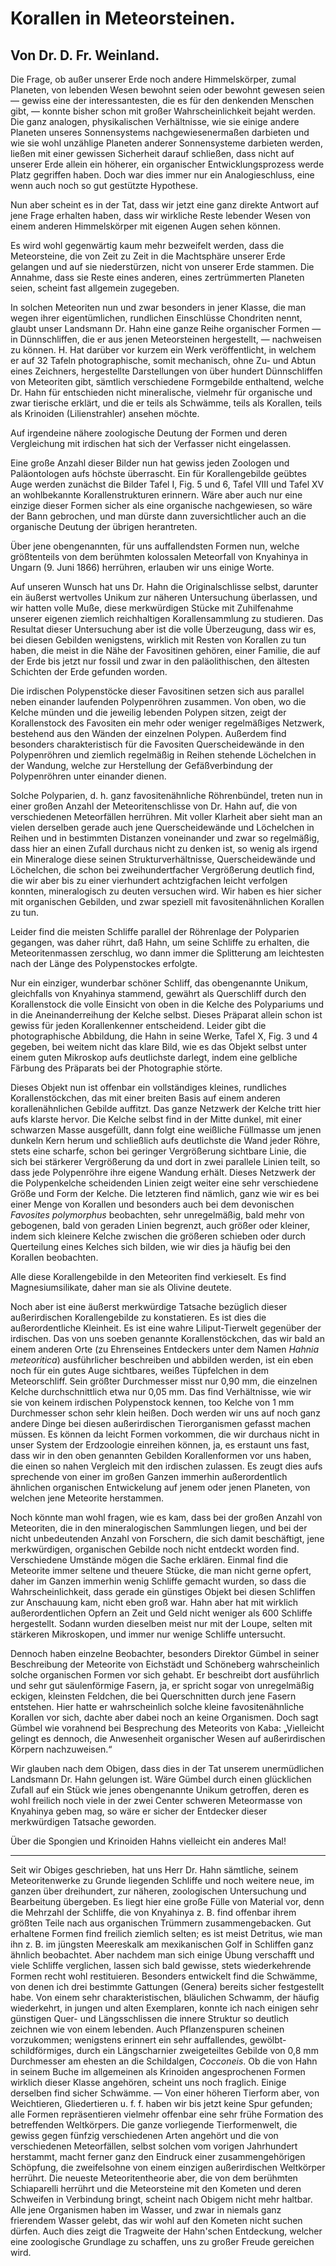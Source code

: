 # Korallen in Meteorsteinen.

## Von Dr. D. Fr. Weinland.

Die Frage, ob außer unserer Erde noch andere Himmelskörper, zumal Planeten, von lebenden Wesen bewohnt seien oder bewohnt gewesen seien — gewiss eine der interessantesten, die es für den denkenden Menschen gibt, — konnte bisher schon mit großer Wahrscheinlichkeit bejaht werden. Die ganz analogen, physikalischen Verhältnisse, wie sie einige andere Planeten unseres Sonnensystems nachgewiesenermaßen darbieten und wie sie wohl unzählige Planeten anderer Sonnensysteme darbieten werden, ließen mit einer gewissen Sicherheit darauf schließen, dass nicht auf unserer Erde allein ein höherer, ein organischer Entwicklungsprozess werde Platz gegriffen haben. Doch war dies immer nur ein Analogieschluss, eine wenn auch noch so gut gestützte Hypothese.

Nun aber scheint es in der Tat, dass wir jetzt eine ganz direkte Antwort auf jene Frage erhalten haben, dass wir wirkliche Reste lebender Wesen von einem anderen Himmelskörper mit eigenen Augen sehen können.

Es wird wohl gegenwärtig kaum mehr bezweifelt werden, dass die Meteorsteine, die von Zeit zu Zeit in die Machtsphäre unserer Erde gelangen und auf sie niederstürzen, nicht von unserer Erde stammen. Die Annahme, dass sie Reste eines anderen, eines zertrümmerten Planeten seien, scheint fast allgemein zugegeben.

In solchen Meteoriten nun und zwar besonders in jener Klasse, die man wegen ihrer eigentümlichen, rundlichen Einschlüsse Chondriten nennt, glaubt unser Landsmann Dr. Hahn eine ganze Reihe organischer Formen — in Dünnschliffen, die er aus jenen Meteorsteinen hergestellt, — nachweisen zu können. H. Hat darüber vor kurzem ein Werk veröffentlicht, in welchem er auf 32 Tafeln photographische, somit mechanisch, ohne Zu- und Abtun eines Zeichners, hergestellte Darstellungen von über hundert Dünnschliffen von Meteoriten gibt, sämtlich verschiedene Formgebilde enthaltend, welche Dr. Hahn für entschieden nicht mineralische, vielmehr für organische und zwar tierische erklärt, und die er teils als Schwämme, teils als Korallen, teils als Krinoiden (Lilienstrahler) ansehen möchte.

Auf irgendeine nähere zoologische Deutung der Formen und deren Vergleichung mit irdischen hat sich der Verfasser nicht eingelassen.

Eine große Anzahl dieser Bilder nun hat gewiss jeden Zoologen und Paläontologen aufs höchste überrascht. Ein für Korallengebilde geübtes Auge werden zunächst die Bilder Tafel I, Fig. 5 und 6, Tafel VIII und Tafel XV an wohlbekannte Korallenstrukturen erinnern. Wäre aber auch nur eine einzige dieser Formen sicher als eine organische nachgewiesen, so wäre der Bann gebrochen, und man dürste dann zuversichtlicher auch an die organische Deutung der übrigen herantreten.

Über jene obengenannten, für uns auffallendsten Formen nun, welche größtenteils von dem berühmten kolossalen Meteorfall von Knyahinya in Ungarn (9. Juni 1866) herrühren, erlauben wir uns einige Worte.

Auf unseren Wunsch hat uns Dr. Hahn die Originalschlisse selbst, darunter ein äußerst wertvolles Unikum zur näheren Untersuchung überlassen, und wir hatten volle Muße, diese merkwürdigen Stücke mit Zuhilfenahme unserer eigenen ziemlich reichhaltigen Korallensammlung zu studieren. Das Resultat dieser Untersuchung aber ist die volle Überzeugung, dass wir es, bei diesen Gebilden wenigstens, wirklich mit Resten von Korallen zu tun haben, die meist in die Nähe der Favositinen gehören, einer Familie, die auf der Erde bis jetzt nur fossil und zwar in den paläolithischen, den ältesten Schichten der Erde gefunden worden.

Die irdischen Polypenstöcke dieser Favositinen setzen sich aus parallel neben einander laufenden Polypenröhren zusammen. Von oben, wo die Kelche münden und die jeweilig lebenden Polypen sitzen, zeigt der Korallenstock des Favositen ein mehr oder weniger regelmäßiges Netzwerk, bestehend aus den Wänden der einzelnen Polypen. Außerdem find besonders charakteristisch für die Favositen Querscheidewände in den Polypenröhren und ziemlich regelmäßig in Reihen stehende Löchelchen in der Wandung, welche zur Herstellung der Gefäßverbindung der Polypenröhren unter einander dienen.

Solche Polyparien, d. h. ganz favositenähnliche Röhrenbündel, treten nun in einer großen Anzahl der Meteoritenschlisse von Dr. Hahn auf, die von verschiedenen Meteorfällen herrühren. Mit voller Klarheit aber sieht man an vielen derselben gerade auch jene Querscheidewände und Löchelchen in Reihen und in bestimmten Distanzen voneinander und zwar so regelmäßig, dass hier an einen Zufall durchaus nicht zu denken ist, so wenig als irgend ein Mineraloge diese seinen Strukturverhältnisse, Querscheidewände und Löchelchen, die schon bei zweihundertfacher Vergrößerung deutlich find, die wir aber bis zu einer vierhundert achtzigfachen leicht verfolgen konnten, mineralogisch zu deuten versuchen wird. Wir haben es hier sicher mit organischen Gebilden, und zwar speziell mit favositenähnlichen Korallen zu tun.

Leider find die meisten Schliffe parallel der Röhrenlage der Polyparien gegangen, was daher rührt, daß Hahn, um seine Schliffe zu erhalten, die Meteoritenmassen zerschlug, wo dann immer die Splitterung am leichtesten nach der Länge des Polypenstockes erfolgte.

Nur ein einziger, wunderbar schöner Schliff, das obengenannte Unikum, gleichfalls von Knyahinya stammend, gewährt als Querschliff durch den Korallenstock die volle Einsicht von oben in die Kelche des Polypariums und in die Aneinanderreihung der Kelche selbst. Dieses Präparat allein schon ist gewiss für jeden Korallenkenner entscheidend. Leider gibt die photographische Abbildung, die Hahn in seine Werke, Tafel X, Fig. 3 und 4 gegeben, bei weitem nicht das klare Bild, wie es das Objekt selbst unter einem guten Mikroskop aufs deutlichste darlegt, indem eine gelbliche Färbung des Präparats bei der Photographie störte.

Dieses Objekt nun ist offenbar ein vollständiges kleines, rundliches Korallenstöckchen, das mit einer breiten Basis auf einem anderen korallenähnlichen Gebilde auffitzt. Das ganze Netzwerk der Kelche tritt hier aufs klarste hervor. Die Kelche selbst find in der Mitte dunkel, mit einer schwarzen Masse ausgefüllt, dann folgt eine weißliche Füllmasse um jenen dunkeln Kern herum und schließlich aufs deutlichste die Wand jeder Röhre, stets eine scharfe, schon bei geringer Vergrößerung sichtbare Linie, die sich bei stärkerer Vergrößerung da und dort in zwei parallele Linien teilt, so dass jede Polypenröhre ihre eigene Wandung erhält. Dieses Netzwerk der die Polypenkelche scheidenden Linien zeigt weiter eine sehr verschiedene Größe und Form der Kelche. Die letzteren find nämlich, ganz wie wir es bei einer Menge von Korallen und besonders auch bei dem devonischen _Favosites polymorphus_ beobachten, sehr unregelmäßig, bald mehr von gebogenen, bald von geraden Linien begrenzt, auch größer oder kleiner, indem sich kleinere Kelche zwischen die größeren schieben oder durch Querteilung eines Kelches sich bilden, wie wir dies ja häufig bei den Korallen beobachten.

Alle diese Korallengebilde in den Meteoriten find verkieselt. Es find Magnesiumsilikate, daher man sie als Olivine deutete.

Noch aber ist eine äußerst merkwürdige Tatsache bezüglich dieser außerirdischen Korallengebilde zu konstatieren. Es ist dies die außerordentliche Kleinheit. Es ist eine wahre Liliput-Tierwelt gegenüber der irdischen. Das von uns soeben genannte Korallenstöckchen, das wir bald an einem anderen Orte (zu Ehrenseines Entdeckers unter dem Namen _Hahnia meteoritica_) ausführlicher beschreiben und abbilden werden, ist ein eben noch für ein gutes Auge sichtbares, weißes Tüpfelchen in dem Meteorschliff. Sein größter Durchmesser misst nur 0,90 mm, die einzelnen Kelche durchschnittlich etwa nur 0,05 mm. Das find Verhältnisse, wie wir sie von keinem irdischen Polypenstock kennen, too Kelche von 1 mm Durchmesser schon sehr klein heißen. Doch werden wir uns auf noch ganz andere Dinge bei diesen außerirdischen Tierorganismen gefasst machen müssen. Es können da leicht Formen vorkommen, die wir durchaus nicht in unser System der Erdzoologie einreihen können, ja, es erstaunt uns fast, dass wir in den oben genannten Gebilden Korallenformen vor uns haben, die einen so nahen Vergleich mit den irdischen zulassen. Es zeugt dies aufs sprechende von einer im großen Ganzen immerhin außerordentlich ähnlichen organischen Entwickelung auf jenem oder jenen Planeten, von welchen jene Meteorite herstammen.

Noch könnte man wohl fragen, wie es kam, dass bei der großen Anzahl von Meteoriten, die in den mineralogischen Sammlungen liegen, und bei der nicht unbedeutenden Anzahl von Forschern, die sich damit beschäftigt, jene merkwürdigen, organischen Gebilde noch nicht entdeckt worden find. Verschiedene Umstände mögen die Sache erklären. Einmal find die Meteorite immer seltene und theuere Stücke, die man nicht gerne opfert, daher im Ganzen immerhin wenig Schliffe gemacht wurden, so dass die Wahrscheinlichkeit, dass gerade ein günstiges Objekt bei diesen Schliffen zur Anschauung kam, nicht eben groß war. Hahn aber hat mit wirklich außerordentlichen Opfern an Zeit und Geld nicht weniger als 600 Schliffe hergestellt. Sodann wurden dieselben meist nur mit der Loupe, selten mit stärkeren Mikroskopen, und immer nur wenige Schliffe untersucht.

Dennoch haben einzelne Beobachter, besonders Direktor Gümbel in seiner Beschreibung der Meteorite von Eichstädt und Schöneberg wahrscheinlich solche organischen Formen vor sich gehabt. Er beschreibt dort ausführlich und sehr gut säulenförmige Fasern, ja, er spricht sogar von unregelmäßig eckigen, kleinsten Feldchen, die bei Querschnitten durch jene Fasern entstehen. Hier hatte er wahrscheinlich solche kleine favositenähnliche Korallen vor sich, dachte aber dabei noch an keine Organismen. Doch sagt Gümbel wie vorahnend bei Besprechung des Meteorits von Kaba: „Vielleicht gelingt es dennoch, die Anwesenheit organischer Wesen auf außerirdischen Körpern nachzuweisen.“

Wir glauben nach dem Obigen, dass dies in der Tat unserem unermüdlichen Landsmann Dr. Hahn gelungen ist. Wäre Gümbel durch einen glücklichen Zufall auf ein Stück wie jenes obengenannte Unikum getroffen, deren es wohl freilich noch viele in der zwei Center schweren Meteormasse von Knyahinya geben mag, so wäre er sicher der Entdecker dieser merkwürdigen Tatsache geworden.

Über die Spongien und Krinoiden Hahns vielleicht ein anderes Mal!

***

Seit wir Obiges geschrieben, hat uns Herr Dr. Hahn sämtliche, seinem Meteoritenwerke zu Grunde liegenden Schliffe und noch weitere neue, im ganzen über dreihundert, zur näheren, zoologischen Untersuchung und Bearbeitung übergeben. Es liegt hier eine große Fülle von Material vor, denn die Mehrzahl der Schliffe, die von Knyahinya z. B. find offenbar ihrem größten Teile nach aus organischen Trümmern zusammengebacken. Gut erhaltene Formen find freilich ziemlich selten; es ist meist Detritus, wie man ihn z. B. im jüngsten Meereskalk am mexikanischen Golf in Schliffen ganz ähnlich beobachtet. Aber nachdem man sich einige Übung verschafft und viele Schliffe verglichen, lassen sich bald gewisse, stets wiederkehrende Formen recht wohl restituieren. Besonders entwickelt find die Schwämme, von denen ich drei bestimmte Gattungen (Genera) bereits sicher festgestellt habe. Von einem sehr charakteristischen, bläulichen Schwamm, der häufig wiederkehrt, in jungen und alten Exemplaren, konnte ich nach einigen sehr günstigen Quer- und Längsschlissen die innere Struktur so deutlich zeichnen wie von einem lebenden. Auch Pflanzenspuren scheinen vorzukommen; wenigstens erinnert ein sehr auffallendes, gewölbt-schildförmiges, durch ein Längscharnier zweigeteiltes Gebilde von 0,8 mm Durchmesser am ehesten an die Schildalgen, _Cocconeis_. Ob die von Hahn in seinem Buche im allgemeinen als Krinoiden angesprochenen Formen wirklich dieser Klasse angehören, scheint uns noch fraglich. Einige derselben find sicher Schwämme. — Von einer höheren Tierform aber, von Weichtieren, Gliedertieren u. f. f. haben wir bis jetzt keine Spur gefunden; alle Formen repräsentieren vielmehr offenbar eine sehr frühe Formation des betreffenden Weltkörpers. Die ganze vorliegende Tierformenwelt, die gewiss gegen fünfzig verschiedenen Arten angehört und die von verschiedenen Meteorfällen, selbst solchen vom vorigen Jahrhundert herstammt, macht ferner ganz den Eindruck einer zusammengehörigen Schöpfung, die zweifelsohne von einem einzigen außerirdischen Weltkörper herrührt. Die neueste Meteoritentheorie aber, die von dem berühmten Schiaparelli herrührt und die Meteorsteine mit den Kometen und deren Schweifen in Verbindung bringt, scheint nach Obigem nicht mehr haltbar. Alle jene Organismen haben im Wasser, und zwar in niemals ganz frierendem Wasser gelebt, das wir wohl auf den Kometen nicht suchen dürfen. Auch dies zeigt die Tragweite der Hahn'schen Entdeckung, welcher eine zoologische Grundlage zu schaffen, uns zu großer Freude gereichen wird.
